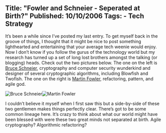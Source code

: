 Title: "Fowler and Schneier - Seperated at Birth?"
Published: 10/10/2006
Tags:
    - Tech Strategy
---
It’s been a while since I’ve posted my last entry. To get myself back in the groove of things, I thought that it might be nice to post something lighthearted and entertaining that your average tech weenie would enjoy. Now I don’t know if you follow the gurus of the technology world but my research has turned up a set of long lost brothers amongst the talking (or blogging) heads. Check out the two pictures below. The one on the left is [Bruce Schneier](https://www.schneier.com/), cryptography and computer security wunderkind and designer of several cryptographic algorithms, including Blowfish and Twofish. The one on the right is [Martin Fowler](https://www.martinfowler.com/), refactoring, pattern, and agile god.

![Bruce Schneier](https://s3.amazonaws.com/s3.beckshome.com/20061010-Schneier.jpg)![Martin Fowler](https://s3.amazonaws.com/s3.beckshome.com/20061010-Fowler.jpg)

I couldn’t believe it myself when I first saw this but a side-by-side of these two gentlemen makes things perfectly clear. There’s got to be some common lineage here. It’s crazy to think about what our world might have been blessed with were these two great minds not separated at birth. Agile cryptography? Algorithmic refactoring?